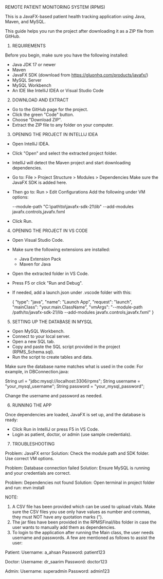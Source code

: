 REMOTE PATIENT MONITORING SYSTEM (RPMS)

This is a JavaFX-based patient health tracking application using Java, Maven, and MySQL.

This guide helps you run the project after downloading it as a ZIP file from GitHub.


1. REQUIREMENTS


Before you begin, make sure you have the following installed:

- Java JDK 17 or newer
- Maven
- JavaFX SDK (download from https://gluonhq.com/products/javafx/)
- MySQL Server
- MySQL Workbench
- An IDE like IntelliJ IDEA or Visual Studio Code


2. DOWNLOAD AND EXTRACT


- Go to the GitHub page for the project.
- Click the green "Code" button.
- Choose "Download ZIP".
- Extract the ZIP file to any folder on your computer.


3. OPENING THE PROJECT IN INTELLIJ IDEA


- Open IntelliJ IDEA.
- Click "Open" and select the extracted project folder.
- IntelliJ will detect the Maven project and start downloading dependencies.
- Go to:
   File > Project Structure > Modules > Dependencies
   Make sure the JavaFX SDK is added here.
- Then go to:
   Run > Edit Configurations
   Add the following under VM options:

   --module-path "C:\path\to\javafx-sdk-21\lib" --add-modules javafx.controls,javafx.fxml

- Click Run.


4. OPENING THE PROJECT IN VS CODE


- Open Visual Studio Code.
- Make sure the following extensions are installed:
   - Java Extension Pack
   - Maven for Java

- Open the extracted folder in VS Code.
- Press F5 or click "Run and Debug".
- If needed, add a launch.json under .vscode folder with this:

   {
     "type": "java",
     "name": "Launch App",
     "request": "launch",
     "mainClass": "your.main.ClassName",
     "vmArgs": "--module-path /path/to/javafx-sdk-21/lib --add-modules javafx.controls,javafx.fxml"
   }


5. SETTING UP THE DATABASE IN MYSQL


- Open MySQL Workbench.
- Connect to your local server.
- Open a new SQL tab.
- Copy and paste the SQL script provided in the project (RPMS_Schema.sql).
- Run the script to create tables and data. 

Make sure the database name matches what is used in the code:
For example, in DBConnection.java:

  String url = "jdbc:mysql://localhost:3306/rpms";
  String username = "your_mysql_username";
  String password = "your_mysql_password";

Change the username and password as needed.


6. RUNNING THE APP


Once dependencies are loaded, JavaFX is set up, and the database is ready:

- Click Run in IntelliJ or press F5 in VS Code.
- Login as patient, doctor, or admin (use sample credentials).
  

7. TROUBLESHOOTING


Problem: JavaFX error
Solution: Check the module path and SDK folder. Use correct VM options.

Problem: Database connection failed
Solution: Ensure MySQL is running and your credentials are correct.

Problem: Dependencies not found
Solution: Open terminal in project folder and run:
   mvn install


NOTE: 
1. A CSV file has been provided which can be used to upload vitals. Make sure the CSV files you use only have values as number and commas, they must NOT have any quotation marks (").
2. The jar files have been provided in the RPMSFinal/libs folder in case the user wants to manually add them as dependencies.
3. To login to the application after running the Main class, the user needs username and passwords. A few are mentioned as follows to assist the user:

Patient:
Username: a_ahsan
Password: patient123

Doctor: 
Username: dr_saarim
Password: doctor123

Admin:
Username: superadmin
Password: admin123
